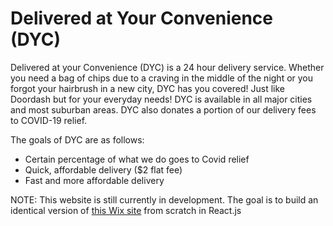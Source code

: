# Delivered at Your Convenience (DYC)

Delivered at your Convenience (DYC) is a 24 hour delivery service. Whether you need a bag of chips due to a craving in the middle of the night or you forgot your hairbrush in a new city, DYC has you covered! Just like Doordash but for your everyday needs! DYC is available in all major cities and most suburban areas. DYC also donates a portion of our delivery fees to COVID-19 relief.


The goals of DYC are as follows:
- Certain percentage of what we do goes to Covid relief
- Quick, affordable delivery ($2 flat fee)
- Fast and more affordable delivery


NOTE: This website is still currently in development. The goal is to build an identical version of [this Wix site](https://jnelson209.wixsite.com/shopdyc) from scratch in React.js
